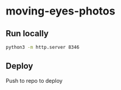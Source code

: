 # moving-eyes-photos

## Run locally

```bash
python3 -m http.server 8346
```

## Deploy

Push to repo to deploy
